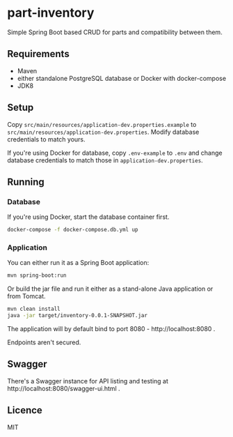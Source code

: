 # part-inventory

Simple Spring Boot based CRUD for parts and compatibility between them.

## Requirements

- Maven
- either standalone PostgreSQL database or Docker with docker-compose
- JDK8

## Setup

Copy `src/main/resources/application-dev.properties.example` to `src/main/resources/application-dev.properties`.
Modify database credentials to match yours.

If you're using Docker for database, copy `.env-example` to `.env` and change database credentials to match
those in `application-dev.properties`.

## Running

### Database

If you're using Docker, start the database container first.

```bash
docker-compose -f docker-compose.db.yml up
```

### Application

You can either run it as a Spring Boot application:

```bash
mvn spring-boot:run
```

Or build the jar file and run it either as a stand-alone Java application or from Tomcat.

```bash
mvn clean install
java -jar target/inventory-0.0.1-SNAPSHOT.jar
```

The application will by default bind to port 8080 - http://localhost:8080 .

Endpoints aren't secured.

## Swagger

There's a Swagger instance for API listing and testing at http://localhost:8080/swagger-ui.html .

## Licence

MIT